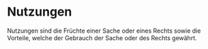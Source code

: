 # Nutzungen

Nutzungen sind die Früchte einer Sache oder eines Rechts sowie die Vorteile, welche der Gebrauch der Sache oder des Rechts gewährt. 

